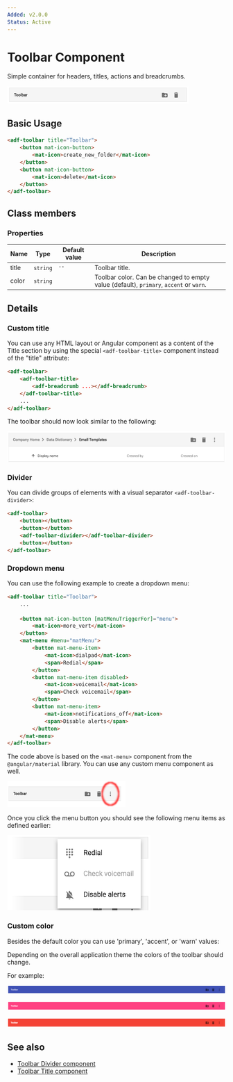 ```yaml
---
Added: v2.0.0
Status: Active
---
```

# Toolbar Component

Simple container for headers, titles, actions and breadcrumbs.

![](../docassets/images/adf-toolbar-01.png)

## Basic Usage

```html
<adf-toolbar title="Toolbar">
    <button mat-icon-button>
        <mat-icon>create_new_folder</mat-icon>
    </button>
    <button mat-icon-button>
        <mat-icon>delete</mat-icon>
    </button>
</adf-toolbar>
```
## Class members

### Properties

| Name | Type | Default value | Description |
| ---- | ---- | ------------- | ----------- |
| title | `string` | `''` | Toolbar title.  |
| color | `string` |  | Toolbar color. Can be changed to empty value (default), `primary`, `accent` or `warn`.  |

## Details

### Custom title

You can use any HTML layout or Angular component as a content of the Title section by using the special `<adf-toolbar-title>` component instead of the "title" attribute:

```html
<adf-toolbar>
    <adf-toolbar-title>
        <adf-breadcrumb ...></adf-breadcrumb>
    </adf-toolbar-title>
    ...
</adf-toolbar>
```

The toolbar should now look similar to the following:

![](../docassets/images/adf-toolbar-02.png)

### Divider

You can divide groups of elements with a visual separator `<adf-toolbar-divider>`:

```html
<adf-toolbar>
    <button></button>
    <button></button>
    <adf-toolbar-divider></adf-toolbar-divider>
    <button></button>
</adf-toolbar>
```

### Dropdown menu

You can use the following example to create a dropdown menu:

```html
<adf-toolbar title="Toolbar">
    ...

    <button mat-icon-button [matMenuTriggerFor]="menu">
        <mat-icon>more_vert</mat-icon>
    </button>
    <mat-menu #menu="matMenu">
        <button mat-menu-item>
            <mat-icon>dialpad</mat-icon>
            <span>Redial</span>
        </button>
        <button mat-menu-item disabled>
            <mat-icon>voicemail</mat-icon>
            <span>Check voicemail</span>
        </button>
        <button mat-menu-item>
            <mat-icon>notifications_off</mat-icon>
            <span>Disable alerts</span>
        </button>
    </mat-menu>
</adf-toolbar>
```

The code above is based on the `<mat-menu>` component from the `@angular/material` library. You can use any custom menu component as well.

![](../docassets/images/adf-toolbar-03.png)

Once you click the menu button you should see the following menu items as defined earlier:

![](../docassets/images/adf-toolbar-04.png)

### Custom color

Besides the default color you can use 'primary', 'accent', or 'warn' values:

Depending on the overall application theme the colors of the toolbar should change.

For example:

![](../docassets/images/adf-toolbar-05.png)

![](../docassets/images/adf-toolbar-06.png)

![](../docassets/images/adf-toolbar-07.png)

## See also

-   [Toolbar Divider component](toolbar-divider.component.md)
-   [Toolbar Title component](toolbar-title.component.md)
